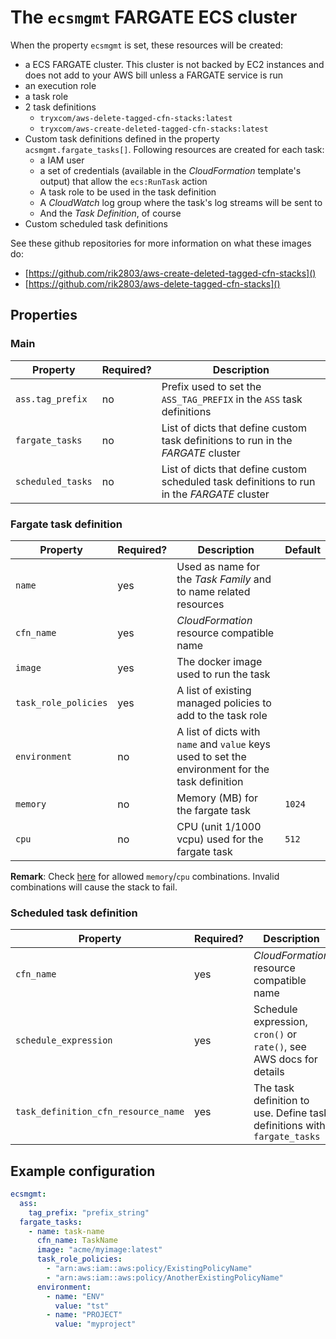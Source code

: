 # The `ecsmgmt` FARGATE ECS cluster

When the property `ecsmgmt` is set, these resources will be created:

* a ECS FARGATE cluster. This cluster is not backed by EC2 instances and
  does not add to your AWS bill unless a FARGATE service is run
* an execution role
* a task role
* 2 task definitions
  * `tryxcom/aws-delete-tagged-cfn-stacks:latest`
  * `tryxcom/aws-create-deleted-tagged-cfn-stacks:latest`
* Custom task definitions defined in the property `acsmgmt.fargate_tasks[]`.
  Following resources are created for each task:
  * a IAM user
  * a set of credentials (available in the _CloudFormation_ template's output)
    that allow the `ecs:RunTask` action
  * A task role to be used in the task definition
  * A _CloudWatch_ log group where the task's log streams will be
    sent to
  * And the _Task Definition_, of course
* Custom scheduled task definitions

See these github repositories for more information on what these
images do:

* [https://github.com/rik2803/aws-create-deleted-tagged-cfn-stacks]()
* [https://github.com/rik2803/aws-delete-tagged-cfn-stacks]()

## Properties

### Main

| Property         | Required? | Description                                                                                  |
|------------------|-----------|----------------------------------------------------------------------------------------------|
| `ass.tag_prefix`  | no        | Prefix used to set the `ASS_TAG_PREFIX` in the `ASS` task definitions                       |
| `fargate_tasks`   | no        | List of dicts that define custom task definitions to run in the _FARGATE_ cluster           |
| `scheduled_tasks` | no        | List of dicts that define custom scheduled task definitions to run in the _FARGATE_ cluster |

### Fargate task definition

| Property             | Required? | Description                                                                                      | Default |
|----------------------|-----------|--------------------------------------------------------------------------------------------------|---------|
| `name`               | yes       | Used as name for the _Task Family_ and to name related resources                                 |         |
| `cfn_name`           | yes       | _CloudFormation_ resource compatible name                                                        |         |
| `image`              | yes       | The docker image used to run the task                                                            |         |
| `task_role_policies` | yes       | A list of existing managed policies to add to the task role                                      |         |
| `environment`        | no        | A list of dicts with `name` and `value` keys used to set the environment for the task definition |         |
| `memory`             | no        | Memory (MB) for the fargate task                                                                 | `1024`  |
| `cpu`                | no        | CPU (unit 1/1000 vcpu) used for the fargate task                                                 | `512`   |

**Remark**: Check [here](https://docs.aws.amazon.com/AWSCloudFormation/latest/UserGuide/aws-resource-ecs-taskdefinition.html)
for allowed `memory`/`cpu` combinations. Invalid combinations will cause the stack to fail.

### Scheduled task definition

| Property                            | Required? | Description                                                              |
|-------------------------------------|-----------|--------------------------------------------------------------------------|
| `cfn_name`                          | yes       | _CloudFormation_ resource compatible name                                |
| `schedule_expression`               | yes       | Schedule expression, `cron()` or `rate()`, see AWS docs for details      |
| `task_definition_cfn_resource_name` | yes       | The task definition to use. Define task definitions with `fargate_tasks` |

## Example configuration

```yaml
ecsmgmt:
  ass:
    tag_prefix: "prefix_string"
  fargate_tasks:
    - name: task-name
      cfn_name: TaskName
      image: "acme/myimage:latest"
      task_role_policies:
        - "arn:aws:iam::aws:policy/ExistingPolicyName"
        - "arn:aws:iam::aws:policy/AnotherExistingPolicyName"
      environment:
        - name: "ENV"
          value: "tst"
        - name: "PROJECT"
          value: "myproject"
```

